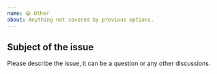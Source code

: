 ```yaml
---
name: 😀 Other
about: Anything not covered by previous options.
---
```


## Subject of the issue

Please describe the issue, it can be a question or any other discussions.
